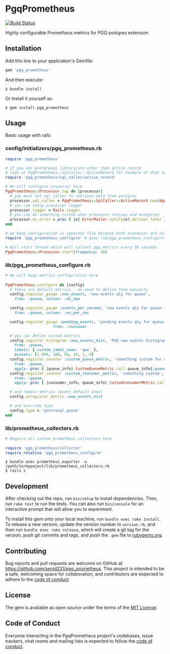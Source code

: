 # PgqPrometheus

[![Build Status](https://travis-ci.com/senid231/pgq_prometheus.svg?branch=master)](https://travis-ci.com/senid231/pgq_prometheus)

Highly configurable Prometheus metrics for PGQ postgres extension

## Installation

Add this line to your application's Gemfile:

```ruby
gem 'pgq_prometheus'
```

And then execute:

    $ bundle install

Or install it yourself as:

    $ gem install pgq_prometheus

## Usage

Basic usage with rails

### config/initializers/pgq_prometheus.rb
```ruby
require 'pgq_prometheus'

# If you use postgresql library/orm other then active_record
# look at PgqPrometheus::SqlCaller::ActiveRecord for example of what sql caller should return.
require 'pgq_prometheus/sql_caller/active_record'

# We will configure processor here
PgqPrometheus::Processor.tap do |processor|
  # you must set sql_caller to retrieve data from postgres
  processor.sql_caller = PgqPrometheus::SqlCaller::ActiveRecord.new(ApplicationRecord)
  # you can setup processor logger
  processor.logger = Rails.logger
  # you can do something custom when processor rescues and exception
  processor.on_error = proc { |e| ErrorMailer.notify(e).deliver_later }
end

# we keep configuration is separate file because both processor and collector should require it.
require 'pgq_prometheus_configure' # @see lib/pgq_prometheus_configure.rb

# Will start thread which will collect pgq metrics every 30 seconds.
PgqPrometheus::Processor.start(frequency: 30)
```

### lib/pgq_prometheus_configure.rb
```ruby
# We will keep metrics configuration here
 
PgqPrometheus.configure do |config|
  # these are default metrics - no need to define them manually
  config.register_gauge :new_events, 'new events qty for queue',
    from: :queue, column: :ev_new

  config.register_gauge :events_per_second, 'new events qty for queue',
    from: :queue, column: :ev_per_sec

  config.register_gauge :pending_events, 'pending events qty for queue and consumer',
                     from: :consumer 

  # you can define custom metrics
  config.register_histogram :new_events_hist, 'PGQ new events histogram',
    from: :queue,
    labels: { custom_label_name: 'qwe' },
    buckets: [1_000, 100, 50, 10, 1, 0]
  config.register_counter :custom_queue_metric, 'something custom for queue',
    from: :queue, 
    apply: proc { |queue_info| CustomQueueMetric.call queue_info[:queue_name] }
  config.register_counter :custom_consumer_metric, 'something custom',
    from: :queue,
    apply: proc { |consumer_info, queue_info| CustomConsumerMetric.call(queue_info, consumer_info) }

  # and remove metrics (event default ones)
  config.unregister_metric :new_events_hist

  # and override type
  config.type = 'postresql_queue'
end
```

### lib/prometheus_collectors.rb
```ruby
# Require all custom prometheus collectors here
 
require 'pgq_prometheus/collector' 
require_relative 'pgq_prometheus_configure' 
```

    $ bundle exec prometheus_exporter -a /path/to/mypoject/lib/prometheus_collectors.rb
    $ rails s

## Development

After checking out the repo, run `bin/setup` to install dependencies. Then, run `rake test` to run the tests. You can also run `bin/console` for an interactive prompt that will allow you to experiment.

To install this gem onto your local machine, run `bundle exec rake install`. To release a new version, update the version number in `version.rb`, and then run `bundle exec rake release`, which will create a git tag for the version, push git commits and tags, and push the `.gem` file to [rubygems.org](https://rubygems.org).

## Contributing

Bug reports and pull requests are welcome on GitHub at https://github.com/senid231/pgq_prometheus. This project is intended to be a safe, welcoming space for collaboration, and contributors are expected to adhere to the [code of conduct](https://github.com/senid231/pgq_prometheus/blob/master/CODE_OF_CONDUCT.md).


## License

The gem is available as open source under the terms of the [MIT License](https://opensource.org/licenses/MIT).

## Code of Conduct

Everyone interacting in the PgqPrometheus project's codebases, issue trackers, chat rooms and mailing lists is expected to follow the [code of conduct](https://github.com/senid231/pgq_prometheus/blob/master/CODE_OF_CONDUCT.md).
